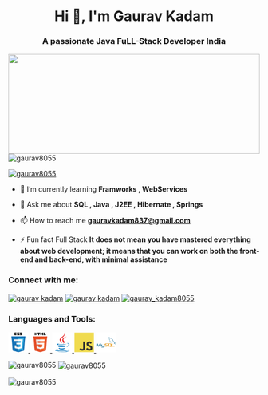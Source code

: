 <h1 align="center">Hi 👋, I'm Gaurav Kadam</h1>
<h3 align="center">A passionate Java FuLL-Stack Developer India</h3>
<img align="right" width="100%" height="200" src="https://media.giphy.com/media/v1.Y2lkPTc5MGI3NjExZmdvd21rZGgxb3JqcGxjNDV4ZDFodDNkbWNud25wdWVrZzQ2ZGIwcyZlcD12MV9pbnRlcm5hbF9naWZfYnlfaWQmY3Q9Zw/VPpkvgTIJ817dfQOXI/giphy.gif"><br><br><br>



<p align="left"> <img src="https://komarev.com/ghpvc/?username=gaurav8055&label=Profile%20views&color=0e75b6&style=flat.gif" alt="gaurav8055" /> </p>

<p align="left"> <a href="https://github.com/ryo-ma/github-profile-trophy"><img src="https://github-profile-trophy.vercel.app/?username=gaurav8055" alt="gaurav8055" /></a> </p>


- 🌱 I’m currently learning **Framworks , WebServices**

- 💬 Ask me about **SQL , Java , J2EE , Hibernate , Springs**

- 📫 How to reach me **gauravkadam837@gmail.com**

- ⚡ Fun fact Full Stack **It does not mean you have mastered everything about web development; it means that you can work on both the front-end and back-end, with minimal assistance**

<h3 align="left">Connect with me:</h3>
<p align="left">
<a href="https://linkedin.com/in/gaurav kadam" target="blank"><img align="center" src="https://raw.githubusercontent.com/rahuldkjain/github-profile-readme-generator/master/src/images/icons/Social/linked-in-alt.svg" alt="gaurav kadam" height="30" width="40" /></a>
<a href="https://fb.com/gaurav kadam" target="blank"><img align="center" src="https://raw.githubusercontent.com/rahuldkjain/github-profile-readme-generator/master/src/images/icons/Social/facebook.svg" alt="gaurav kadam" height="30" width="40" /></a>
<a href="https://instagram.com/gaurav_kadam8055" target="blank"><img align="center" src="https://raw.githubusercontent.com/rahuldkjain/github-profile-readme-generator/master/src/images/icons/Social/instagram.svg" alt="gaurav_kadam8055" height="30" width="40" /></a>
</p>

<h3 align="left">Languages and Tools:</h3>
<p align="left"> <a href="https://www.w3schools.com/css/" target="_blank" rel="noreferrer"> <img src="https://raw.githubusercontent.com/devicons/devicon/master/icons/css3/css3-original-wordmark.svg" alt="css3" width="40" height="40"/> </a> <a href="https://www.w3.org/html/" target="_blank" rel="noreferrer"> <img src="https://raw.githubusercontent.com/devicons/devicon/master/icons/html5/html5-original-wordmark.svg" alt="html5" width="40" height="40"/> </a> <a href="https://www.java.com" target="_blank" rel="noreferrer"> <img src="https://raw.githubusercontent.com/devicons/devicon/master/icons/java/java-original.svg" alt="java" width="40" height="40"/> </a> <a href="https://developer.mozilla.org/en-US/docs/Web/JavaScript" target="_blank" rel="noreferrer"> <img src="https://raw.githubusercontent.com/devicons/devicon/master/icons/javascript/javascript-original.svg" alt="javascript" width="40" height="40"/> </a> <a href="https://www.mysql.com/" target="_blank" rel="noreferrer"> <img src="https://raw.githubusercontent.com/devicons/devicon/master/icons/mysql/mysql-original-wordmark.svg" alt="mysql" width="40" height="40"/> </a> </p>

<p><img align="left" src="https://github-readme-stats.vercel.app/api/top-langs?username=gaurav8055&show_icons=true&locale=en&layout=compact" alt="gaurav8055" /></p>

<p>&nbsp;<img align="center" src="https://github-readme-stats.vercel.app/api?username=gaurav8055&show_icons=true&locale=en" alt="gaurav8055" /></p>

<p><img align="center" src="https://github-readme-streak-stats.herokuapp.com/?user=gaurav8055&" alt="gaurav8055" /></p>
